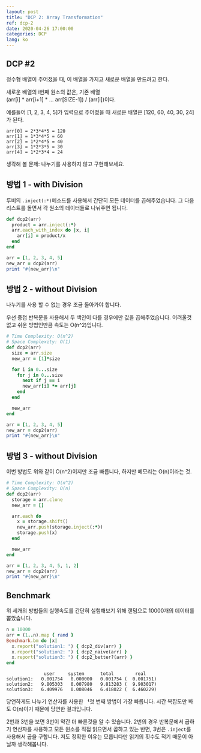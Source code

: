 ```yaml
---
layout: post
title: "DCP 2: Array Transformation"
ref: dcp-2
date: 2020-04-26 17:00:00
categories: DCP
lang: ko
---
```


## **DCP #2**

정수형 배열이 주어졌을 때, 이 배열을 가지고 새로운 배열을 만드려고 한다.

새로운 배열의 i번째 원소의 값은, 기존 배열 <br>
(arr[i] * arr[i+1] * ... arr[SIZE-1]) / (arr[i])이다.

예를들어 [1, 2, 3, 4, 5]가 입력으로 주어졌을 때 새로운 배열은 [120, 60, 40, 30, 24]가 된다. 

```
arr[0] = 2*3*4*5 = 120
arr[1] = 1*3*4*5 = 60
arr[2] = 1*2*4*5 = 40
arr[3] = 1*2*3*5 = 30
arr[4] = 1*2*3*4 = 24
```

생각해 볼 문제: 나누기를 사용하지 않고 구현해보세요.

<div class="divider"></div>

## **방법 1 - with Division**

루비의 `.inject(:*)`메소드를 사용해서 간단히 모든 데이터를 곱해주었습니다. 
그 다음 리스트를 돌면서 각 원소의 데이터들로 나눠주면 됩니다.

```rb
def dcp2(arr)
  product = arr.inject(:*) 
  arr.each_with_index do |x, i|
    arr[i] = product/x
  end
end

arr = [1, 2, 3, 4, 5]
new_arr = dcp2(arr)
print "#{new_arr}\n"
```

## **방법 2 - without Division**

나누기를 사용 할 수 없는 경우 조금 돌아가야 합니다.

우선 중첩 반복문을 사용해서 두 색인이 다를 경우에만 값을 곱해주었습니다.
어려울것 없고 쉬운 방법인만큼 속도는 O(n^2)입니다. 

```rb
# Time Complexity: O(n^2)
# Space Complexity: O(1)
def dcp2(arr)
  size = arr.size
  new_arr = [1]*size

  for i in 0...size
    for j in 0...size
      next if j == i
      new_arr[i] *= arr[j]
    end
  end

  new_arr
end

arr = [1, 2, 3, 4, 5]
new_arr = dcp2(arr)
print "#{new_arr}\n"
```

## **방법 3 - without Division**

이번 방법도 위와 같이 O(n^2)이지만 조금 빠릅니다, 하지만 메모리는 O(n)이라는 것.

```rb
# Time Complexity: O(n^2)
# Space Complexity: O(n)
def dcp2(arr)
  storage = arr.clone
  new_arr = []

  arr.each do
    x = storage.shift()
    new_arr.push(storage.inject(:*))
    storage.push(x)
  end

  new_arr
end

arr = [1, 2, 3, 4, 5, 1, 2]
new_arr = dcp2(arr)
print "#{new_arr}\n"
```

## Benchmark

위 세개의 방법들의 실행속도를 간단히 실험해보기 위해 랜덤으로 10000개의 데이터를 뽑았습니다.

```rb
n = 10000
arr = (1..n).map { rand }
Benchmark.bm do |x|
  x.report("solution1: ") { dcp2_div(arr) }
  x.report("solution2: ") { dcp2_naive(arr) }
  x.report("solution3: ") { dcp2_better?(arr) }
end
```
```
              user     system      total        real
solution1:   0.001754   0.000000   0.001754 (  0.001751)
solution2:   9.805303   0.007980   9.813283 (  9.903017)
solution3:   6.409976   0.008046   6.418022 (  6.460229)
```
당연하게도 나누기 연산자를 사용한 ᅥ첫 번째 방법이 가장 빠릅니다. 시간 복잡도만 봐도 O(n)이기 때문에
당연한 결과입니다.

2번과 3번을 보면 3번이 약간 더 빠른것을 알 수 있습니다. 2번의 경우 반복문에서 곱하기 연산자를
사용하고 모든 원소를 직접 읽으면서 곱하고 있는 반면, 3번은 `.inject`를 사용해서 곱을 구합니다.
저도 정확한 이유는 모릅니다만 읽기의 횟수도 적기 때문이 아닐까 생각해봅니다.
